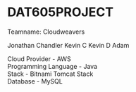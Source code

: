 # DAT605PROJECT

Teamname: Cloudweavers

Jonathan Chandler
Kevin C
Kevin D
Adam

Cloud Provider - AWS   
Programming Language - Java   
Stack - Bitnami Tomcat Stack  
Database - MySQL
